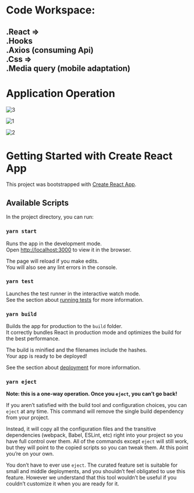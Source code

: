 # Code Workspace:
<h2>
.React => <br/>
  .Hooks <br/>
  .Axios (consuming Api)
  <br/>
.Css => <br/>
  .Media query (mobile adaptation)
<h2/>
  
# Application Operation
  
![3](https://user-images.githubusercontent.com/79313483/137827469-a975ff69-09df-40d5-9cea-69587384e427.gif)
  
![1](https://user-images.githubusercontent.com/79313483/137827163-1bde0183-cbc2-49fe-adfd-9c17e183a343.gif)

![2](https://user-images.githubusercontent.com/79313483/137827171-3d346091-da3f-409c-bd72-353839c443d0.gif)




# Getting Started with Create React App

This project was bootstrapped with [Create React App](https://github.com/facebook/create-react-app).

## Available Scripts

In the project directory, you can run:

### `yarn start`

Runs the app in the development mode.\
Open [http://localhost:3000](http://localhost:3000) to view it in the browser.

The page will reload if you make edits.\
You will also see any lint errors in the console.

### `yarn test`

Launches the test runner in the interactive watch mode.\
See the section about [running tests](https://facebook.github.io/create-react-app/docs/running-tests) for more information.

### `yarn build`

Builds the app for production to the `build` folder.\
It correctly bundles React in production mode and optimizes the build for the best performance.

The build is minified and the filenames include the hashes.\
Your app is ready to be deployed!

See the section about [deployment](https://facebook.github.io/create-react-app/docs/deployment) for more information.

### `yarn eject`

**Note: this is a one-way operation. Once you `eject`, you can’t go back!**

If you aren’t satisfied with the build tool and configuration choices, you can `eject` at any time. This command will remove the single build dependency from your project.

Instead, it will copy all the configuration files and the transitive dependencies (webpack, Babel, ESLint, etc) right into your project so you have full control over them. All of the commands except `eject` will still work, but they will point to the copied scripts so you can tweak them. At this point you’re on your own.

You don’t have to ever use `eject`. The curated feature set is suitable for small and middle deployments, and you shouldn’t feel obligated to use this feature. However we understand that this tool wouldn’t be useful if you couldn’t customize it when you are ready for it.

